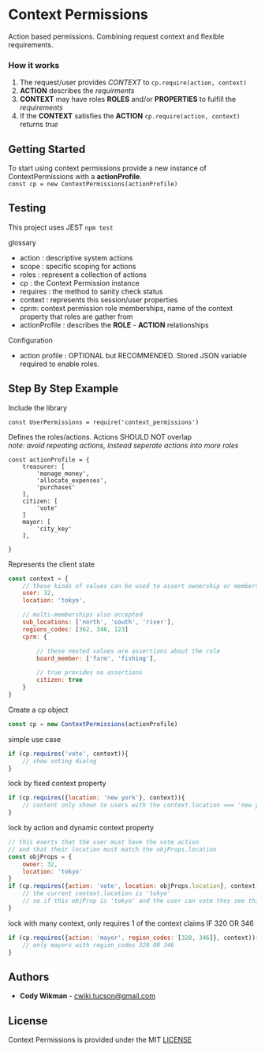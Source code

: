 # Context Permissions
Action based permissions. Combining request context and flexible requirements.

### How it works
1. The request/user provides *CONTEXT* to `cp.require(action, context)`
1. **ACTION** describes the *requirments*
1. **CONTEXT** may have roles **ROLES** and/or **PROPERTIES** to fulfill the *requirements*
1. If the **CONTEXT** satisfies the **ACTION** `cp.require(action, context)` returns *true*


## Getting Started
To start using context permissions provide a new instance of ContextPermissions with a **actionProfile**.  
`const cp = new ContextPermissions(actionProfile)`

## Testing
This project uses JEST `npm test`

glossary
* action : descriptive system actions
* scope : specific scoping for actions
* roles : represent a collection of actions
* cp : the Context Permission instance
* requires : the method to sanity check status
* context : represents this session/user properties
* cprm: context permission role memberships, name of the context property that roles are gather from
* actionProfile : describes the **ROLE** - **ACTION** relationships


Configuration
* action profile : OPTIONAL but RECOMMENDED. 
Stored JSON variable required to enable roles.

## Step By Step Example

Include the library
``` 
const UserPermissions = require('context_permissions')
```


Defines the roles/actions. Actions SHOULD NOT overlap  
*note: avoid repeating actions, instead seperate actions into more roles*
```
const actionProfile = {
    treasurer: [
        'manage_money',
        'allocate_expenses',
        'purchases'
    ],
    citizen: [
        'vote'
    ]
    mayor: [
        'city_key'
    ],
    
}
```

Represents the client state
```js
const context = {
    // these kinds of values can be used to assert ownership or membership to objects
    user: 32, 
    location: 'tokyo',

    // multi-memberships also accepted
    sub_locations: ['north', 'south', 'river'], 
    regions_codes: [362, 346, 123]
    cprm: {

        // these nexted values are assertions about the role
        board_member: ['farm', 'fishing'], 

        // true provides no assertions
        citizen: true
    }
}
```

Create a cp object
```js
const cp = new ContextPermissions(actionProfile)
```


simple use case
```js
if (cp.requires('vote', context)){
    // show voting dialog
}
```


lock by fixed context property
```js
if (cp.requires({location: 'new york'}, context)){
    // content only shown to users with the context.location === 'new york' 
}
```


lock by action and dynamic context property
```js
// this exerts that the user must have the vote action 
// and that their location must match the objProps.location
const objProps = {
    owner: 32, 
    location: 'tokyo'
}
if (cp.requires({action: 'vote', location: objProps.location}, context)){
    // the current context.location is 'tokyo'
    // so if this objProp is 'tokyo' and the user can vote they see this 
}
```



lock with many context, only requires 1 of the context claims IF 320 OR 346
```js
if (cp.requires({action: 'mayor', region_codes: [320, 346]}, context)){
    // only mayors with region_codes 320 OR 346
}
```

## Authors
* **Cody Wikman** - <cwiki.tucson@gmail.com>

## License
Context Permissions is provided under the MIT [LICENSE](LICENSE)
